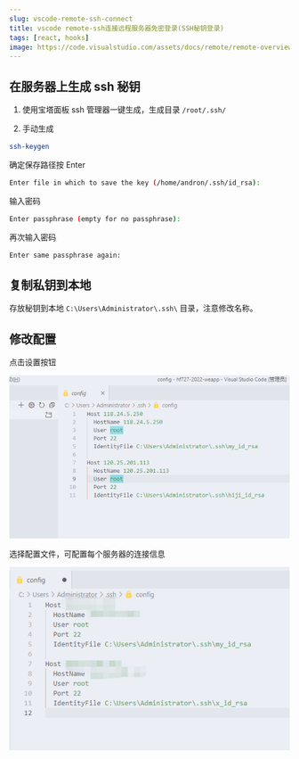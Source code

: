 ```yaml
---
slug: vscode-remote-ssh-connect
title: vscode remote-ssh连接远程服务器免密登录(SSH秘钥登录)
tags: [react, hooks]
image: https://code.visualstudio.com/assets/docs/remote/remote-overview/architecture.png
---
```


## 在服务器上生成 ssh 秘钥

1. 使用宝塔面板 ssh 管理器一键生成，生成目录 `/root/.ssh/`

2. 手动生成

```bash
ssh-keygen
```

确定保存路径按 Enter

```bash
Enter file in which to save the key (/home/andron/.ssh/id_rsa):
```

输入密码

```bash
Enter passphrase (empty for no passphrase):
```

再次输入密码

```bash
Enter same passphrase again:
```

## 复制私钥到本地

存放秘钥到本地 `C:\Users\Administrator\.ssh\` 目录，注意修改名称。

## 修改配置

点击设置按钮

![img](image/2022-06-24-vscode-remote-ssh-connect/1656056090850.png)

选择配置文件，可配置每个服务器的连接信息

![img](image/2022-06-24-vscode-remote-ssh-connect/1656056570630.jpg)
